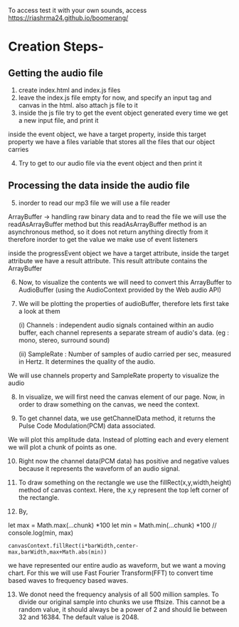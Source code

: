 To access test it with your own sounds, access https://riashrma24.github.io/boomerang/

# Creation Steps-


## Getting the audio file

1. create index.html and index.js files
2. leave the index.js file empty for now, and specify an input tag and canvas in the html. also attach js file to it
3. inside the js file try to get the event object generated every time we get a new input file, and print it


inside the event object, we have a target property, inside this target property we have a files variable that stores all the files that our object carries

4. Try to get to our audio file via the event object and then print it

## Processing the data inside the audio file

5. inorder to read our mp3 file we will use a file reader 

ArrayBuffer -> handling raw binary data
and to read the file we will use the readAsArrayBuffer method
but this readAsArrayBuffer method is an asynchronous method, so it does not return anything directly from it
therefore inorder to get the value we make use of event listeners

inside the progressEvent object we have a target attribute, inside the target attribute we have a result attribute. This result attribute contains the ArrayBuffer

6. Now, to visualize the contents we will need to convert this ArrayBuffer to AudioBuffer (using the AudioContext provided by the Web audio API)

7. We will be plotting the properties of audioBuffer, therefore lets first take a look at them

    (i) Channels : independent audio signals contained within an audio buffer, each channel represents a separate stream of audio's data. (eg : mono, stereo, surround sound)

    (ii) SampleRate : Number of samples of audio carried per sec, measured in Hertz. It determines the quality of the audio.

We will use channels property and SampleRate property to visualize the audio

8. In visualize, we will first need the canvas element of our page. Now, in order to draw something on the canvas, we need the context.

9. To get channel data, we use getChannelData method, it returns the Pulse Code Modulation(PCM) data associated.

We will plot this amplitude data. Instead of plotting each and every element we will plot a chunk of points as one.

10. Right now the channel data(PCM data) has positive and negative values because it represents the waveform of an audio signal. 

11. To draw something on the rectangle we use the fillRect(x,y,width,height) method of canvas context. Here, the x,y represent the top left corner of the rectangle.

12. By, 

let max = Math.max(...chunk) *100
        let min = Math.min(...chunk) *100
       // console.log(min, max)
	
	canvasContext.fillRect(i*barWidth,center-max,barWidth,max+Math.abs(min))


we have represented our entire audio as waveform, but we want a moving chart. For this we will use Fast Fourier Transform(FFT) to convert time based waves to frequency based waves.


13. We donot need the frequency analysis of all 500 million samples. To divide our original sample into chunks we use fftsize. This cannot be a random value, it should always be a power of 2 and should lie between 32 and 16384. The default value is 2048.

